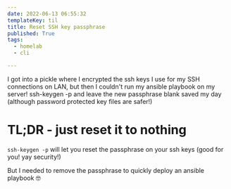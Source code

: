```yaml
---
date: 2022-06-13 06:55:32
templateKey: til
title: Reset SSH key passphrase
published: True
tags:
  - homelab
  - cli

---
```


I got into a pickle where I encrypted the ssh keys I use for my SSH connections on LAN, but then I couldn't run my ansible playbook on my server! ssh-keygen -p and leave the new passphrase blank saved my day (although password protected key files are safer!)

# TL;DR - just reset it to nothing

`ssh-keygen -p` will let you reset the passphrase on your ssh keys (good for you! yay security!)

But I needed to remove the passphrase to quickly deploy an ansible playbook 🤓
